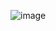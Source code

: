 ![image](https://github.com/afiqamjad/AfiqElliottEmmalee-InClassAssignment/assets/108052495/6f6c28ee-6544-4462-bcc1-e68bef2463c1)
